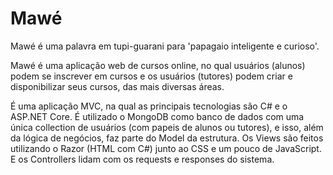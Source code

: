 # Mawé

Mawé é uma palavra em tupi-guarani para 'papagaio inteligente e curioso'.

Mawé é uma aplicação web de cursos online, no qual usuários (alunos) podem se inscrever em cursos e os usuários (tutores) podem criar e disponibilizar seus cursos, das mais diversas áreas.

É uma aplicação MVC, na qual as principais tecnologias são C# e o ASP.NET Core.
É utilizado o MongoDB como banco de dados com uma única collection de usuários (com papeis de alunos ou tutores), e isso, além da lógica de negócios, faz parte do Model da estrutura.
Os Views são feitos utilizando o Razor (HTML com C#) junto ao CSS e um pouco de JavaScript. E os Controllers lidam com os requests e responses do sistema.

 
